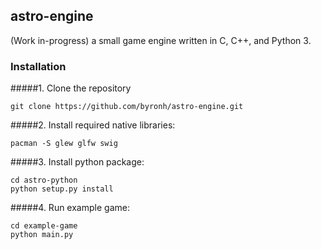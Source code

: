 ## astro-engine
(Work in-progress) a small game engine written in C, C++, and Python 3.

### Installation

#####1. Clone the repository
```
git clone https://github.com/byronh/astro-engine.git
```

#####2. Install required native libraries:
```
pacman -S glew glfw swig
```

#####3. Install python package:
```
cd astro-python
python setup.py install
```

#####4. Run example game:
```
cd example-game
python main.py
```